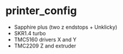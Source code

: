 # printer_config
- Sapphire plus (two z endstops + Unklicky)
- SKR1.4 turbo
- TMC5160 drivers X and Y
- TMC2209 Z and extruder

